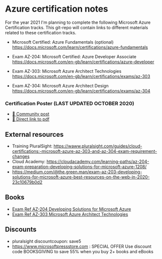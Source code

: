 # Azure certification notes

For the year 2021 I'm planning to complete the following Microsoft Azure Certification tracks.
This git-repo will contain links to different materials related to these certification tracks.


* Microsoft Certified: Azure Fundamentals (optional)
https://docs.microsoft.com/learn/certifications/azure-fundamentals

* Exam AZ-204: Microsoft Certified: Azure Developer Associate
https://docs.microsoft.com/en-gb/learn/certifications/azure-developer

* Exam AZ-303: Microsoft Azure Architect Technologies
https://docs.microsoft.com/en-gb/learn/certifications/exams/az-303

* Exam AZ-304: Microsoft Azure Architect Design
https://docs.microsoft.com/en-gb/learn/certifications/exams/az-304


### Certification Poster (LAST UPDATED OCTOBER 2020)
* [👀 Community post](https://www.microsoftpartnercommunity.com/t5/Events-Trainings/Become-Microsoft-Certified-Updated-Poster-since-October-2020/m-p/30869) 
* [📌 Direct link to pdf](
https://www.microsoftpartnercommunity.com/atvwr79957/attachments/atvwr79957/NLEvents/80/1/MSFT%20Certification%20Poster%20(digital).pdf)


## External resources
* Training PluralSight: https://waww.pluralsight.com/guides/cloud-certifications:-microsoft-azure-az-303-and-az-304-exam-requirement-changes
* Cloud Academy: https://cloudacademy.com/learning-paths/az-204-exam-preparation-developing-solutions-for-microsoft-azure-1208/
* https://medium.com/@the.green.man/exam-az-203-developing-solutions-for-microsoft-azure-best-resources-on-the-web-in-2020-23c10679b0d2

## Books
* [Exam Ref AZ-204 Developing Solutions for Microsoft Azure](https://www.microsoftpressstore.com/store/exam-ref-az-204-developing-solutions-for-microsoft-9780136798316)
* [Exam Ref AZ-303 Microsoft Azure Architect Technologies](https://www.microsoftpressstore.com/store/exam-ref-az-303-microsoft-azure-architect-technologies-9780136805090)



## Discounts
* pluralsight discountcoupon: save5
* https://www.microsoftpressstore.com : SPECIAL OFFER Use discount code BOOKSGIVING to save 55% when you buy 2+ books and eBooks

